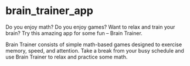 # brain_trainer_app

Do you enjoy math? Do you enjoy games? Want to relax and train your brain? Try this amazing app for some fun – Brain Trainer.

Brain Trainer consists of simple math-based games designed to exercise memory, speed, and attention. Take a break from your busy schedule and use Brain Trainer to relax and practice some math.